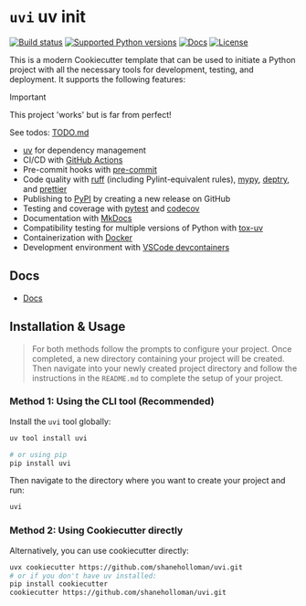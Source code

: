 # `uvi` uv init

[![Build status](https://img.shields.io/github/actions/workflow/status/shaneholloman/uvi/main.yml?branch=main)](https://github.com/shaneholloman/uvi/actions/workflows/main.yml?query=branch%3Amain)
[![Supported Python versions](https://img.shields.io/badge/python-3.10_%7C_3.11_%7C_3.12_%7C_3.13-blue?labelColor=grey&color=blue)](https://github.com/shaneholloman/uvi/blob/main/pyproject.toml)
[![Docs](https://img.shields.io/badge/docs-gh--pages-blue)](https://shaneholloman.github.io/uvi/)
[![License](https://img.shields.io/github/license/shaneholloman/uvi)](https://img.shields.io/github/license/shaneholloman/uvi)

This is a modern Cookiecutter template that can be used to initiate a Python project with all the necessary tools for development, testing, and deployment. It supports the following features:

> [!IMPORTANT]
> This project 'works' but is far from perfect!

See todos: [TODO.md](./TODO.md)

- [uv](https://docs.astral.sh/uv/) for dependency management
- CI/CD with [GitHub Actions](https://github.com/features/actions)
- Pre-commit hooks with [pre-commit](https://pre-commit.com/)
- Code quality with [ruff](https://github.com/charliermarsh/ruff) (including Pylint-equivalent rules), [mypy](https://mypy.readthedocs.io/en/stable/), [deptry](https://github.com/shaneholloman/deptry/), and [prettier](https://prettier.io/)
- Publishing to [PyPI](https://pypi.org) by creating a new release on GitHub
- Testing and coverage with [pytest](https://docs.pytest.org/en/7.1.x/) and [codecov](https://about.codecov.io/)
- Documentation with [MkDocs](https://www.mkdocs.org/)
- Compatibility testing for multiple versions of Python with [tox-uv](https://github.com/tox-dev/tox-uv)
- Containerization with [Docker](https://www.docker.com/)
- Development environment with [VSCode devcontainers](https://code.visualstudio.com/docs/devcontainers/containers)

## Docs

- [Docs](https://shaneholloman.github.io/uvi/)

## Installation & Usage

> For both methods follow the prompts to configure your project. Once completed, a new directory containing your project will be created. Then navigate into your newly created project directory and follow the instructions in the `README.md` to complete the setup of your project.

### Method 1: Using the CLI tool (Recommended)

Install the `uvi` tool globally:

```bash
uv tool install uvi
```

```bash
# or using pip
pip install uvi
```

Then navigate to the directory where you want to create your project and run:

```bash
uvi
```

### Method 2: Using Cookiecutter directly

Alternatively, you can use cookiecutter directly:

```bash
uvx cookiecutter https://github.com/shaneholloman/uvi.git
# or if you don't have uv installed:
pip install cookiecutter
cookiecutter https://github.com/shaneholloman/uvi.git
```
